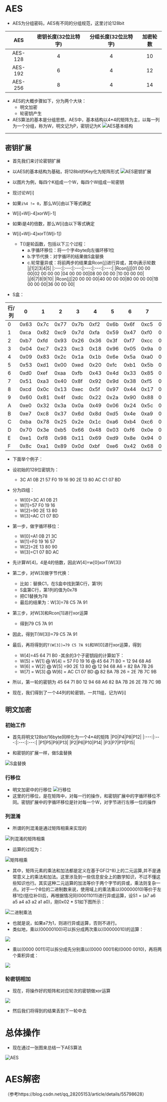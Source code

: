 # AES
- AES为分组密码，AES有不同的分组规范，这里讨论128bit

|AES|密钥长度(32位比特字)|分组长度(32位比特字)|加密轮数|
|:---:|:---:|:---:|:---:|
|AES-128|4|4|10|
|AES-192|6|4|12|
|AES-256|8|4|14|

- AES的大概步骤如下，分为两个大块：
  - 明文加密 
  - 轮密钥产生
- AES算法的基本是分组思想。AES中，基本结构以4*4的矩阵为主，以每一列为一个分组，称为W，明文记为P，密钥记为K
![AES基本结构](https://imgconvert.csdnimg.cn/aHR0cDovL2ltZy5ibG9nLmNzZG4ubmV0LzIwMTcwMjE5MTMyNTQ4OTA2?x-oss-process=image/format,png "AES基本结构")
-----------------------------
## 密钥扩展
- 首先我们来讨论密钥扩展
- 以AES的基本结构为基础，将128bit的Key化为矩阵形式
![AES密钥扩展](https://imgconvert.csdnimg.cn/aHR0cDovL2ltZy5ibG9nLmNzZG4ubmV0LzIwMTcwMjIwMDgyMzE2NzM2?x-oss-process=image/format,png "AES密钥扩展")
- 以图片为例，每四个K组成一个W，每四个W组成一轮密钥
- 现讨论W[i]
 - 如果`i%4 != 0`，那么W[i]由以下等式确定
  - W[i]=W[i-4]xorW[i-1]
 - 如果i是4的倍数，那么W[i]由以下等式确定
  - W[i]=W[i-4]xorT(W[i-1]) 
    - T()是轮函数，包括以下三个过程：
      - a.字循环移位：将一个字4byte向左循环移1位
      - b.字节代换：对字循环的结果做S盒替换
      - c.轮常量异或：将前两步的结果盒Rcon[j]进行异或，其中j表示轮数
  |j|1|2|3|4|5|
  |:---:|:---:|:---:|:---:|:---:|:---:|
  |Rcon[j]|01 00 00 00|02 00 00 00 |04 00 00 00|08 00 00 00 |10 00 00 00|
  |j|6|7|8|9|10|
  |Rcon[j]|20 00 00 00|40 00 00 00|80 00 00 00|1B 00 00 00|36 00 00 00|

 - S盒：
 <table><thead><tr><th>行/列</th><th>0</th><th>1</th><th>2</th><th>3</th><th>4</th><th>5</th><th>6</th><th>7</th><th>8</th><th>9</th><th>A</th><th>B</th><th>C</th><th>D</th><th>E</th><th>F</th></tr></thead><tbody><tr><td>0</td><td>0x63</td><td>0x7c</td><td>0x77</td><td>0x7b</td><td>0xf2</td><td>0x6b</td><td>0x6f</td><td>0xc5</td><td>0x30</td><td>0x01</td><td>0x67</td><td>0x2b</td><td>0xfe</td><td>0xd7</td><td>0xab</td><td>0x76</td></tr><tr><td>1</td><td>0xca</td><td>0x82</td><td>0xc9</td><td>0x7d</td><td>0xfa</td><td>0x59</td><td>0x47</td><td>0xf0</td><td>0xad</td><td>0xd4</td><td>0xa2</td><td>0xaf</td><td>0x9c</td><td>0xa4</td><td>0x72</td><td>0xc0</td></tr><tr><td>2</td><td>0xb7</td><td>0xfd</td><td>0x93</td><td>0x26</td><td>0x36</td><td>0x3f</td><td>0xf7</td><td>0xcc</td><td>0x34</td><td>0xa5</td><td>0xe5</td><td>0xf1</td><td>0x71</td><td>0xd8</td><td>0x31</td><td>0x15</td></tr><tr><td>3</td><td>0x04</td><td>0xc7</td><td>0x23</td><td>0xc3</td><td>0x18</td><td>0x96</td><td>0x05</td><td>0x9a</td><td>0x07</td><td>0x12</td><td>0x80</td><td>0xe2</td><td>0xeb</td><td>0x27</td><td>0xb2</td><td>0x75</td></tr><tr><td>4</td><td>0x09</td><td>0x83</td><td>0x2c</td><td>0x1a</td><td>0x1b</td><td>0x6e</td><td>0x5a</td><td>0xa0</td><td>0x52</td><td>0x3b</td><td>0xd6</td><td>0xb3</td><td>0x29</td><td>0xe3</td><td>0x2f</td><td>0x84</td></tr><tr><td>5</td><td>0x53</td><td>0xd1</td><td>0x00</td><td>0xed</td><td>0x20</td><td>0xfc</td><td>0xb1</td><td>0x5b</td><td>0x6a</td><td>0xcb</td><td>0xbe</td><td>0x39</td><td>0x4a</td><td>0x4c</td><td>0x58</td><td>0xcf</td></tr><tr><td>6</td><td>0xd0</td><td>0xef</td><td>0xaa</td><td>0xfb</td><td>0x43</td><td>0x4d</td><td>0x33</td><td>0x85</td><td>0x45</td><td>0xf9</td><td>0x02</td><td>0x7f</td><td>0x50</td><td>0x3c</td><td>0x9f</td><td>0xa8</td></tr><tr><td>7</td><td>0x51</td><td>0xa3</td><td>0x40</td><td>0x8f</td><td>0x92</td><td>0x9d</td><td>0x38</td><td>0xf5</td><td>0xbc</td><td>0xb6</td><td>0xda</td><td>0x21</td><td>0x10</td><td>0xff</td><td>0xf3</td><td>0xd2</td></tr><tr><td>8</td><td>0xcd</td><td>0x0c</td><td>0x13</td><td>0xec</td><td>0x5f</td><td>0x97</td><td>0x44</td><td>0x17</td><td>0xc4</td><td>0xa7</td><td>0x7e</td><td>0x3d</td><td>0x64</td><td>0x5d</td><td>0x19</td><td>0x73</td></tr><tr><td>9</td><td>0x60</td><td>0x81</td><td>0x4f</td><td>0xdc</td><td>0x22</td><td>0x2a</td><td>0x90</td><td>0x88</td><td>0x46</td><td>0xee</td><td>0xb8</td><td>0x14</td><td>0xde</td><td>0x5e</td><td>0x0b</td><td>0xdb</td></tr><tr><td>A</td><td>0xe0</td><td>0x32</td><td>0x3a</td><td>0x0a</td><td>0x49</td><td>0x06</td><td>0x24</td><td>0x5c</td><td>0xc2</td><td>0xd3</td><td>0xac</td><td>0x62</td><td>0x91</td><td>0x95</td><td>0xe4</td><td>0x79</td></tr><tr><td>B</td><td>0xe7</td><td>0xc8</td><td>0x37</td><td>0x6d</td><td>0x8d</td><td>0xd5</td><td>0x4e</td><td>0xa9</td><td>0x6c</td><td>0x56</td><td>0xf4</td><td>0xea</td><td>0x65</td><td>0x7a</td><td>0xae</td><td>0x08</td></tr><tr><td>C</td><td>0xba</td><td>0x78</td><td>0x25</td><td>0x2e</td><td>0x1c</td><td>0xa6</td><td>0xb4</td><td>0xc6</td><td>0xe8</td><td>0xdd</td><td>0x74</td><td>0x1f</td><td>0x4b</td><td>0xbd</td><td>0x8b</td><td>0x8a</td></tr><tr><td>D</td><td>0x70</td><td>0x3e</td><td>0xb5</td><td>0x66</td><td>0x48</td><td>0x03</td><td>0xf6</td><td>0x0e</td><td>0x61</td><td>0x35</td><td>0x57</td><td>0xb9</td><td>0x86</td><td>0xc1</td><td>0x1d</td><td>0x9e</td></tr><tr><td>E</td><td>0xe1</td><td>0xf8</td><td>0x98</td><td>0x11</td><td>0x69</td><td>0xd9</td><td>0x8e</td><td>0x94</td><td>0x9b</td><td>0x1e</td><td>0x87</td><td>0xe9</td><td>0xce</td><td>0x55</td><td>0x28</td><td>0xdf</td></tr><tr><td>F</td><td>0x8c</td><td>0xa1</td><td>0x89</td><td>0x0d</td><td>0xbf</td><td>0xe6</td><td>0x42</td><td>0x68</td><td>0x41</td><td>0x99</td><td>0x2d</td><td>0x0f</td><td>0xb0</td><td>0x54</td><td>0xbb</td><td>0x16</td></tr></tbody></table>
 
 - 下面举个例子：
 - 设初始的128位密钥为：
   - 3C A1 0B 21 57 F0 19 16 90 2E 13 80 AC C1 07 BD
 - 分为四组：
   - W[0]=3C A1 0B 21 
   - W[1]=57 F0 19 16
   - W[2]=90 2E 13 80
   - W[3]=AC C1 07 BD
 - 第一步，做字循环移位：
   - W[0]=A1 0B 21 3C
   - W[1]=F0 19 16 57
   - W[2]=2E 13 80 90
   - W[3]=C1 07 BD AC
 - 先计算W[4]，4是4的倍数，因此W[4]=w[0]xorT(W[3])
 - 第二步，对W[3]做字节代换：
   - 比如：替换C1，在S盒中找到第C行，第1列
   - S盒第C行，第1列的值为0x78
   - 把C1替换为78
   - 最后的结果为：W[3]=78 C5 7A 91
 - 第三步，对W[3]和Rcon[1]进行xor运算
   - 得到79 C5 7A 91
 - 因此，得到T(W[3])=79 C5 7A 91
 - 最后，再将得到的`T(W[3])=79 C5 7A 91`和W[0]进行xor运算，得到
   - W[4]=45 64 71 B0
 -其余的3个子密钥段的计算如下：
   - W[5] = W[1] ⨁ W[4] = 57 F0 19 16 ⨁ 45 64 71 B0 = 12 94 68 A6
   - W[6] = W[2] ⨁ W[5] =90 2E 13 80 ⨁ 12 94 68 A6 = 82 BA 7B 26
   - W[7] = W[3] ⨁ W[6] = AC C1 07 BD ⨁ 82 BA 7B 26 = 2E 7B 7C 9B
 - 所以，第一轮的密钥为 45 64 71 B0 12 94 68 A6 82 BA 7B 26 2E 7B 7C 9B

- 现在，我们得到了一个44列的轮密钥，一共11组，记为W[i]

## 明文加密

### 初始工作
- 首先将明文128bit/16byte同样化为一个4*4的矩阵
|P0|P4|P8|P12|
|:---:|:---:|:---:|:---:|
|P1|P5|P9|P13|
|P2|P6|P10|P14|
|P3|P7|P11|P15|

- 和密钥的扩展一样，做S盒替换

![S盒替换](https://img-blog.csdnimg.cn/20181213112210707.png?x-oss-process=image/watermark,type_ZmFuZ3poZW5naGVpdGk,shadow_10,text_aHR0cHM6Ly9ibG9nLmNzZG4ubmV0L3FxXzI4MjA1MTUz,size_16,color_FFFFFF,t_70)


### 行移位
- 明文加密中的行移位
![行移位](https://imgconvert.csdnimg.cn/aHR0cDovL2ltZy5ibG9nLmNzZG4ubmV0LzIwMTcwMjE5MTc0MDE1MTY3?x-oss-process=image/format,png)
- 这里的行移位，是在矩阵中，对每一行的操作，和密钥扩展中的字循环移位不同。密钥扩展中的字循环移位是针对每一个W，对字节进行左移一位的操作

### 列混淆

- 所谓的列混淆是通过矩阵相乘来实现的

![列混淆的矩阵相乘](https://imgconvert.csdnimg.cn/aHR0cDovL2ltZy5ibG9nLmNzZG4ubmV0LzIwMTcwMjE5MjAzMzQ2NDM2?x-oss-process=image/format,png)

- 运算的过程为：

![矩阵相乘](https://imgconvert.csdnimg.cn/aHR0cDovL2ltZy5ibG9nLmNzZG4ubmV0LzIwMTcwMjE5MjAzNzQyNTE2?x-oss-process=image/format,png)

- 其中，矩阵元素的乘法和加法都是定义在基于GF(2^8)上的二元运算,并不是通常意义上的乘法和加法。这里涉及到一些信息安全上的数学知识，不过不懂这些知识也行。其实这种二元运算的加法等价于两个字节的异或，乘法则复杂一点。对于一个8位的二进制数来说，使用域上的乘法乘以(00000010)等价于左移1位(低位补0)后，再根据情况同(00011011)进行异或运算，设S1 = (a7 a6 a5 a4 a3 a2 a1 a0)，刚0x02 * S1如下图所示：

![二进制乘法](https://imgconvert.csdnimg.cn/aHR0cDovL2ltZy5ibG9nLmNzZG4ubmV0LzIwMTcwMjE5MjA0ODIyNTE3?x-oss-process=image/format,png)

- 也就是说，如果a7为1，则进行异或运算，否则不进行。
- 类似地，乘以(00000100)可以拆分成两次乘以(00000010)的运算：

![](https://imgconvert.csdnimg.cn/aHR0cDovL2ltZy5ibG9nLmNzZG4ubmV0LzIwMTcwMjE5MjA1NjAxNjgz?x-oss-process=image/format,png)

- 乘以(0000 0011)可以拆分成先分别乘以(0000 0001)和(0000 0010)，再将两个乘积异或：

![](https://imgconvert.csdnimg.cn/aHR0cDovL2ltZy5ibG9nLmNzZG4ubmV0LzIwMTcwMjE5MjEwNTU0MTMz?x-oss-process=image/format,png)

### 轮密钥相加

- 现在，将操作好的矩阵和对应轮次的密钥做xor运算

![](https://imgconvert.csdnimg.cn/aHR0cDovL2ltZy5ibG9nLmNzZG4ubmV0LzIwMTcwMjIwMDgwNTEyMDg2?x-oss-process=image/format,png)

- 然后我们将得到的结果丢到下一轮中去

# 总体操作

- 现在通过一张图来总结一下AES算法

![AES](https://imgconvert.csdnimg.cn/aHR0cDovL2ltZy5ibG9nLmNzZG4ubmV0LzIwMTcwMjE5MTYxMjAyNDg1?x-oss-process=image/format,png)


# AES解密

（参考https://blog.csdn.net/qq_28205153/article/details/55798628）